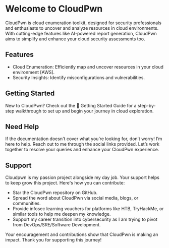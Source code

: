# Welcome to CloudPwn

CloudPwn is cloud enumeration toolkit, designed for security professionals and enthusiasts to uncover and analyze resources in cloud environments. With cutting-edge features like AI-powered report generation, CloudPwn aims to simplify and enhance your cloud security assessments too.

## Features

- Cloud Enumeration: Efficiently map and uncover resources in your cloud environment [AWS].
- Security Insights: Identify misconfigurations and vulnerabilities.

## Getting Started

New to CloudPwn? Check out the 🚀 Getting Started Guide for a step-by-step walkthrough to set up and begin your journey in cloud exploration.

## Need Help
If the documentation doesn't cover what you’re looking for, don’t worry! I’m here to help. Reach out to me through the social links provided. Let’s work together to resolve your queries and enhance your CloudPwn experience.

## Support
Cloudpwn is my passion project alongside my day job. Your support helps to keep grow this project. Here's how you can contribute:

- Star the CloudPwn repository on GitHub.
- Spread the word about CloudPwn via social media, blogs, or communities.
- Provide infosec learning vouchers for platforms like HTB, TryHackMe, or similar tools to help me deepen my knowledge.
- Support my career transition into cybersecurity as I am trying to pivot from DevOps/SRE/Software Development.

Your encouragement and contributions show that CloudPwn is making an impact. Thank you for supporting this journey!
